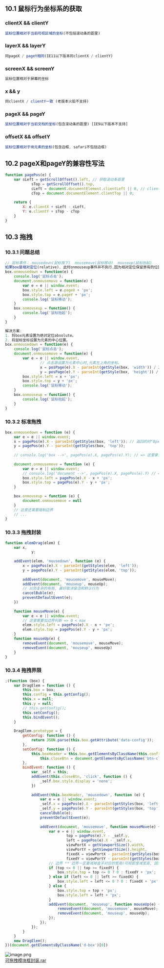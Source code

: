 <a name="geGqA"></a>
## 10.1 鼠标行为坐标系的获取
<a name="ufOUk"></a>
### clientX && clientY
```javascript
鼠标位置相对于当前可视区域的坐标(不包括滚动条的距里)
```
<a name="v1c82"></a>
###  layerX && layerY
```javascript
同pageX / pageY相同(IE11以下版本同clientX / clientY)
```
<a name="GmvQM"></a>
### screenX && screenY 
```javascript
鼠标位置相对于屏幕的坐标
```
<a name="baY8M"></a>
### x && y
```javascript
同clientX / clientY一致 (老版本火狐不支持)
```
<a name="FJ2YQ"></a>
### pageX && pageY 
```javascript
鼠标位置相对于当前文档的坐标(包含滚动条的距里) [IE9以下版本不支持]
```
<a name="RueL6"></a>
###  offsetX && offsetY
```javascript
鼠标位置相对于块元素的坐标(包含边框, safari不包括边框)
```
<a name="Sv2vX"></a>
## 10.2 pageX和pageY的兼容性写法
```javascript
function pagePos(e) {
	var sLeft = getScrollOffset().left, // 获取滚动条距里
			sTop = getScrollOffset().top,
			cLeft = document.documentElement.clientLeft || 0, // clientLeft IE8的文档偏移, 有可能不存在, 不存在就默认为0[没有偏移]
			cTop = document.documentElement.clientTop || 0;
	
	return {
		X: e.clientX + sLeft - cLeft,
		Y: e.clientY + sTop - cTop
	}
}
```
<a name="Il4bX"></a>
## 10.3 拖拽
<a name="x8ABN"></a>
### 10.3.1 问题总结
```javascript
// 鼠标事件： mousedown(鼠标按下)  mousemove(鼠标移动)  mouseup(鼠标抬起)
如果box是相对定位(relative), 此时onmouseup事件并不执行,因为相对定位保留原有的位置,并没有脱离文档流,鼠标在抬起的时候,并没有处于在box元素上,所以不会触发。
box.onmousedown = function(e) {
	console.log('鼠标点击');
	document.onmousemove = function(e) {
		var e = e || window.event;
		box.style.left = e.pageX + 'px';
		box.style.top = e.pageY + 'px';
		console.log('鼠标移动');
	}
	box.onmouseup = function() {
		console.log('鼠标抬起');
	}
}

解决方案:
1. 将box元素设置为绝对定位absolute。
2. 将鼠标坐标设置为元素的中心位置。
box.onmousedown = function(e) {
	console.log('鼠标点击');
	document.onmousemove = function(e) {
		var e = e || window.event,
				// 点击源设置为元素中心时,元素左上角的坐标。
				x = posPage(e).X - parseInt(getStyle(box, 'width')) / 2,
				y = posPage(e).Y - parseInt(getStyle(box, 'height')) / 2;
		box.style.left = x + 'px';
		box.style.top = y + 'px';
		console.log('鼠标移动');
	}
	box.onmouseup = function() {
		console.log('鼠标抬起');
	}
}
```
<a name="CUOnJ"></a>
### 10.3.2 标准拖拽
```javascript
box.onmousedown = function (e) {
	var e = e || window.event;
	x = pagePos(e).X - parseInt(getStyles(box, 'left')); // 返回的时"0px"格式的, 需要用parseInt
	y = pagePos(e).Y - parseInt(getStyles(box, 'top'));
	
	// console.log('box -->', pagePos(e).X, pagePos(e).Y); // => 这里拿到的X和Y是在块元素中鼠标对应的xy坐标
	
	document.onmousemove = function (e) {
		var e = e || window.event;
		// console.log('document -->', pagePos(e).X, pagePos(e).Y) // => 这里拿到的X和Y是对应document鼠标对应的xy坐标
		box.style.left = pagePos(e).X - x + 'px';
		box.style.top = pagePos(e).Y - y + 'px';
	}
	
	box.onmouseup = function (e) {
		document.onmousemove = null
	}
	// 这里还需要限制边界
	// ...
}
```
<a name="ncEMc"></a>
### 10.3.3 拖拽封装
```javascript
function elemDrag(elem) {
	var x,
			y;
	
	addEvent(elem, 'mousedown', function (e) {
		x = pagePos(e).X - parseInt(getStyles(elem, 'left'));
		y = pagePos(e).Y - parseInt(getStyles(elem, 'top'));
		
		addEvent(document, 'mousemove', mouseMove);
		addEvent(document, 'mouseup', mouseUp);
		// 以防复杂的布局, 最好取消冒泡和默认行为
		cancelBuble(e);
		preventDefaultEvent(e);
	})
	
	function mouseMove(e) {
		var e = e || window.event;
		// 这里需要加边界判断 => 0 < max
		elem.style.left = pagePos(e).X - x + 'px';
		elem.style.top = pagePos(e).Y - y + 'px';
	}
	function mouseUp(e) {
		removeEvent(document, 'mousemove', mouseMove);
		removeEvent(document, 'mouseup', mouseUp)
	}
}
```
<a name="ZJQYN"></a>
### 10.3.4 拖拽界限
```javascript
;(function (box) {
	var DragElem = function () {
		this.box = box;
		this.config = this.getConfig();
		this.x = null;
		this.y = null;
		// this.getConfig();
		this.setConfig();
		this.bindEvent();
	}
	
	DragElem.prototype = {
		getConfig: function () {
			return JSON.parse(this.box.getAttribute('data-config'));
		},
		setConfig: function () {
			this.boxHeader = this.box.getElementsByClassName(this.config.boxHeader)[0],
				this.closeBtn = document.getElementsByClassName('btn-close')[0];
		},
		bindEvent: function () {
			var _self = this;
			addEvent(this.closeBtn, 'click', function () {
				_self.box.style.display = 'none';
			})
			
			addEvent(this.boxHeader, 'mousedown', function (e) {
				var e = e || window.event;
				_self.x = pagePos(e).X - parseInt(getStyles(box, 'left'));
				_self.y = pagePos(e).Y - parseInt(getStyles(box, 'top'));
				cancelBuble(e);
				preventDefaultEvent(e);
				
				addEvent(document, 'mousemove', function mouseMove(e) {
					var e = e || window.event,
							top = pagePos(e).Y - _self.y,
							left = pagePos(e).X - _self.x,
							viewPortX = getViewportSize().width,
							viewPortY = getViewportSize().height,
							fixedX = viewPortX - parseInt(getStyles(box, 'width')),
							fixedY = viewPortY - parseInt(getStyles(box, 'height'));
					// 边界 ** 边界一定要减掉盒子对应的宽高(可视距里减宽高, 因为你作为根据的点是左上角的顶点)
					if (top <= 0 || top >= fixedY) {
						box.style.top = top <= 0 ? 0 : fixedY + 'px';
					} else if (left <= 0 || left >= fixedX) {
						box.style.left = left <= 0 ? 0 : fixedX + 'px';
					} else {
						box.style.top = top + 'px';
						box.style.left = left + 'px';
					}
					addEvent(document, 'mouseup', function mouseUp(e) {
						removeEvent(document, 'mousemove', mouseMove);
						removeEvent(document, 'mouseup', mouseUp);
					});
				});
			});
		}
	}
	new DragElem();
})(document.getElementsByClassName('d-box')[0])
```
![image.png](https://cdn.nlark.com/yuque/0/2022/png/21576210/1653226316392-838dea85-dd02-4e2e-944a-aecb723f9479.png#clientId=u896fbfce-0d52-4&crop=0&crop=0&crop=1&crop=1&from=paste&height=1702&id=u9ed84447&margin=%5Bobject%20Object%5D&name=image.png&originHeight=1702&originWidth=1276&originalType=binary&ratio=1&rotation=0&showTitle=false&size=2177262&status=done&style=none&taskId=u7af26ce1-d587-46d9-a885-d4362db66d3&title=&width=1276)<br />[可拖拽模块框封装.rar](https://www.yuque.com/attachments/yuque/0/2022/rar/21576210/1653226445220-18bbaaf9-ed72-4a82-88bf-73c05211ee35.rar?_lake_card=%7B%22src%22%3A%22https%3A%2F%2Fwww.yuque.com%2Fattachments%2Fyuque%2F0%2F2022%2Frar%2F21576210%2F1653226445220-18bbaaf9-ed72-4a82-88bf-73c05211ee35.rar%22%2C%22name%22%3A%22%E5%8F%AF%E6%8B%96%E6%8B%BD%E6%A8%A1%E5%9D%97%E6%A1%86%E5%B0%81%E8%A3%85.rar%22%2C%22size%22%3A266013%2C%22type%22%3A%22%22%2C%22ext%22%3A%22rar%22%2C%22source%22%3A%22%22%2C%22status%22%3A%22done%22%2C%22download%22%3Atrue%2C%22taskId%22%3A%22u984eadeb-b1aa-47b9-892f-609ec2e7193%22%2C%22taskType%22%3A%22upload%22%2C%22__spacing%22%3A%22both%22%2C%22id%22%3A%22u1713e262%22%2C%22margin%22%3A%7B%22top%22%3Atrue%2C%22bottom%22%3Atrue%7D%2C%22card%22%3A%22file%22%7D)

